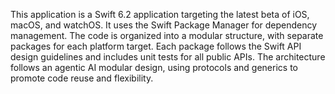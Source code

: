 This application is a Swift 6.2 application targeting the latest beta of iOS, macOS, and watchOS. It uses the Swift Package Manager for dependency management. The code is organized into a modular structure, with separate packages for each platform target. Each package follows the Swift API design guidelines and includes unit tests for all public APIs. The architecture follows an agentic AI modular design, using protocols and generics to promote code reuse and flexibility.